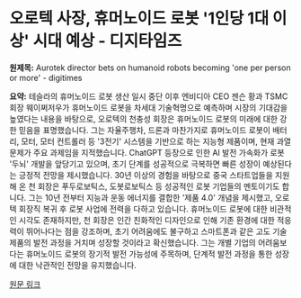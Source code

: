 # 오로텍 사장, 휴머노이드 로봇 '1인당 1대 이상' 시대 예상 - 디지타임즈

**원제목:** Aurotek director bets on humanoid robots becoming 'one per person or more' - digitimes

**요약:** 테슬라의 휴머노이드 로봇 생산 일시 중단 이후 엔비디아 CEO 젠슨 황과 TSMC 회장 웨이쩌저우가 휴머노이드 로봇을 차세대 기술혁명으로 예측하며 시장의 기대감을 높였다는 내용을 바탕으로, 오로텍의 천충성 회장은 휴머노이드 로봇의 미래에 대한 강한 믿음을 표명했습니다.  그는 자율주행차, 드론과 마찬가지로 휴머노이드 로봇이 배터리, 모터, 모터 컨트롤러 등 '3전기' 시스템을 기반으로 하는 지능형 제품이며, 현재 과열 문제가 주요 과제임을 지적했습니다.  ChatGPT 등장으로 인한 AI 발전 가속화가 로봇 '두뇌' 개발을 앞당기고 있으며, 초기 단계를 성공적으로 극복하면 빠른 성장이 예상된다는 긍정적 전망을 제시했습니다.  30년 이상의 경험을 바탕으로 중국 스타트업들을 지원해 온 천 회장은 푸두로보틱스, 도봇로보틱스 등 성공적인 로봇 기업들의 멘토이기도 합니다.  그는 10년 전부터 지능과 운동 에너지를 결합한 '제품 4.0' 개념을 제시했고, 오로텍 회장직 복귀 후 로봇 사업에 전력을 다하고 있습니다.  휴머노이드 로봇에 대한 비관적인 시각도 존재하지만, 천 회장은 인간 친화적인 디자인으로 인해 기존 환경에 대한 적응력이 뛰어나다는 점을 강조하며, 초기 어려움에도 불구하고 스마트폰과 같은 고도 기술 제품의 발전 과정을 거치며 성장할 것이라고 확신했습니다.  그는 개별 기업의 어려움보다는 휴머노이드 로봇의 장기적 발전 가능성에 주목하며,  단계적 발전 과정을 통한 성장에 대한 낙관적인 전망을 유지했습니다.

[원문 링크](https://www.digitimes.com/news/a20250721PD217/humanoid-robot-robotics-production-tesla.html)
